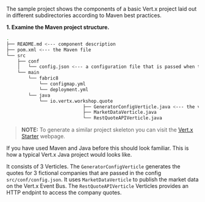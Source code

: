 The sample project shows the components of a basic Vert.x project laid out in different
subdirectories according to Maven best practices.

**1. Examine the Maven project structure.**

```sh
.
├── README.md <--- component description
├── pom.xml <--- the Maven file
└── src
    ├── conf
    │   └── config.json <--- a configuration file that is passed when the application starts
    └── main
        └── fabric8
            └── configmap.yml
            └── deployment.yml
        └── java
            └── io.vertx.workshop.quote
                            ├── GeneratorConfigVerticle.java <--- the verticles
                            ├── MarketDataVerticle.java
                            └── RestQuoteAPIVerticle.java

```

>**NOTE:** To generate a similar project skeleton you can visit the [Vert.x Starter](http://start.vertx.io/) webpage.

If you have used Maven and Java before this should look familiar. This is how a typical Vert.x Java project would looks like.

It consists of 3 Verticles. The `GeneratorConfigVerticle` generates the quotes for 3 fictional companies that are passed in the config `src/conf/config.json`. It uses `MarketDataVerticle` to publish the market data on the Vert.x Event Bus. The `RestQuoteAPIVerticle` Verticles provides an HTTP endpint to access the company quotes.